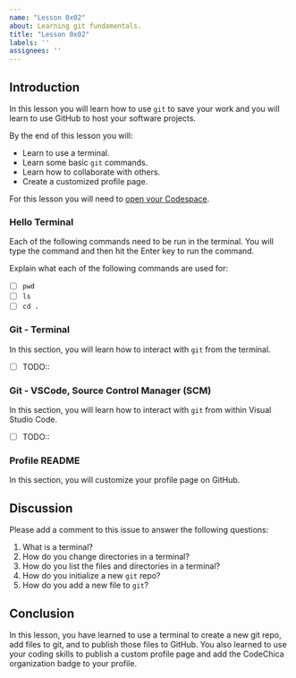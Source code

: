 ```yaml
---
name: "Lesson 0x02"
about: Learning git fundamentals.
title: "Lesson 0x02"
labels: ''
assignees: ''
---
```


## Introduction

In this lesson you will learn how to use `git` to save your work and you will
learn to use GitHub to host your software projects.

By the end of this lesson you will:

* Learn to use a terminal.
* Learn some basic `git` commands.
* Learn how to collaborate with others.
* Create a customized profile page.

For this lesson you will need to [open your Codespace](codespace).

### Hello Terminal

Each of the following commands need to be run in the terminal.
You will type the command and then hit the Enter key to run the command.

Explain what each of the following commands are used for:

* [ ] `pwd`
* [ ] `ls`
* [ ] `cd .`

### Git - Terminal

In this section, you will learn how to interact with `git` from the terminal.

* [ ] TODO::

### Git - VSCode, Source Control Manager (SCM)

In this section, you will learn how to interact with `git` from within Visual Studio Code.

* [ ] TODO::

### Profile README

In this section, you will customize your profile page on GitHub.

## Discussion

Please add a comment to this issue to answer the following questions:

1. What is a terminal?
1. How do you change directories in a terminal?
1. How do you list the files and directories in a terminal?
1. How do you initialize a new `git` repo?
1. How do you add a new file to `git`?

## Conclusion

In this lesson, you have learned to use a terminal to create a new git repo,
add files to git, and to publish those files to GitHub. You also learned
to use your coding skills to publish a custom profile page and add the CodeChica
organization badge to your profile.

[codespace]: https://github.com/CodeChica/plus-plus/blob/main/doc/codespaces.md#creating-your-codespace

